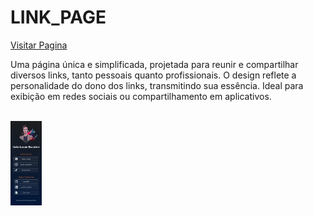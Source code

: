 ﻿# LINK_PAGE

<a href="https://lukasbd.github.io/link_page/">Visitar Pagina</a>
</br>

<p>Uma página única e simplificada, projetada para reunir e compartilhar diversos links, tanto pessoais quanto profissionais. O design reflete a personalidade do dono dos links, transmitindo sua essência. Ideal para exibição em redes sociais ou compartilhamento em aplicativos.<p>
</br>

<img width="50" text-align="center" display="inline-block" src="/image/linkpage_image.jpg" alt="imagem da página">
